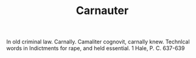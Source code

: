 ---
title: Carnauter
letter: C
permalink: "/definitions/bld-carnauter.html"
body: In old criminal law. Carnally. Camaliter cognovit, carnally knew. Technlcal
  words in Indictments for rape, and held essential. 1 Hale, P. C. 637-639
published_at: '2018-07-07'
source: Black's Law Dictionary 2nd Ed (1910)
layout: post
---